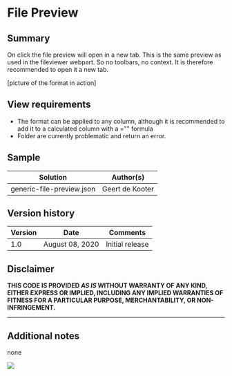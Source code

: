 # File Preview

## Summary
On click the file preview will open in a new tab. This is the same preview as used in the fileviewer webpart.
So no toolbars, no context. It is therefore recommended to open it a new tab.

[picture of the format in action]

## View requirements
- The format can be applied to any column, although it is recommended to add it to a calculated column with a ="" formula
- Folder are currently problematic and return an error.
## Sample

Solution|Author(s)
--------|---------
generic-file-preview.json | Geert de Kooter

## Version history

Version|Date|Comments
-------|----|--------
1.0|August 08, 2020|Initial release

## Disclaimer
**THIS CODE IS PROVIDED *AS IS* WITHOUT WARRANTY OF ANY KIND, EITHER EXPRESS OR IMPLIED, INCLUDING ANY IMPLIED WARRANTIES OF FITNESS FOR A PARTICULAR PURPOSE, MERCHANTABILITY, OR NON-INFRINGEMENT.**

---

## Additional notes
none

<img src="https://telemetry.sharepointpnp.com/sp-dev-list-formatting/column-samples/generic-file-preview/" />
